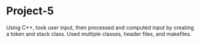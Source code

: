 # Project-5
Using C++, took user input, then processed and computed input by creating a token and stack class. Used multiple classes, header files, and makefiles.

